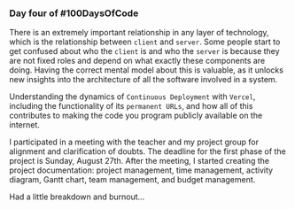 ### Day four of #100DaysOfCode

There is an extremely important relationship in any layer of technology, which is the relationship between `client` and `server`. Some people start to get confused about who the `client` is and who the `server` is because they are not fixed roles and depend on what exactly these components are doing. Having the correct mental model about this is valuable, as it unlocks new insights into the architecture of all the software involved in a system.

Understanding the dynamics of `Continuous Deployment` with `Vercel`, including the functionality of its `permanent URLs`, and how all of this contributes to making the code you program publicly available on the internet.

I participated in a meeting with the teacher and my project group for alignment and clarification of doubts. The deadline for the first phase of the project is Sunday, August 27th. After the meeting, I started creating the project documentation: project management, time management, activity diagram, Gantt chart, team management, and budget management.

Had a little breakdown and burnout...
